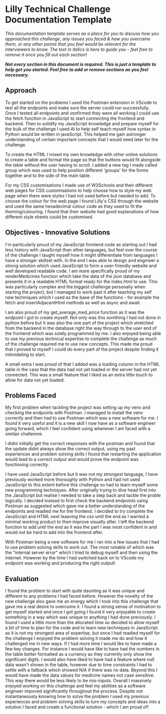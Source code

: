 # Lilly Technical Challenge Documentation Template

*This documentation template serves as a place for you to discuss how you approached this challenge, any issues you faced & how you overcame them, or any other points that you feel would be relevant for the interviewers to know. The text in italics is here to guide you - feel free to remove it once you fill out each section!*

***Not every section in this document is required. This is just a template to help get you started. Feel free to add or remove sections as you feel necessary.***

## Approach
To get started on the problems I used the Postman extension in VScode to test all the endpoints and make sure the server could run successfully. Once I tested all endpoints and vonfirmed they were all working I could use the fetch function in JavaScript to start connecting the frontend and backend.
Then to solidify my JavaScript knowledge and prepare myself for the bulk of the challenge I used AI to help self teach myself how syntax in Python would be written in javaScript. This helped me gain astronger understanding of certain important concepts that I would need later for the challenge.

To create the HTML I mixed my own knowledge with other online solutions to create a table and format the page so that the buttons would fit alongside the table without the user having to scroll. I added a new tag I made called group which was used to help position different 'groups' for the forms together and to the side of the main table.

For my CSS customisations I made use of W3Schools and their different web pages for CSS customisations to help choose how to style my web page when there were styles I had not used before but needed to add. To choose the colour for the web page I found Lilly's CSS through the website and used the same hexadecimal colour code as they used to fit the theming/colouring. I found that their website had good explanations of how different style sheets could be customised.

## Objectives - Innovative Solutions
I'm particularly proud of my JavaScript frontend code as starting out I had less history with JavaScript than other languages, but feel over the course of the challenge I taught myself how it might differentiate from languages I have a stronger skillset with. In the end I was able to design and engineer a strong solution which used JavaScript to form a user-friendly website and well developed readable code.
I am more specifically proud of my renderMedicines function which take the data of the json database and presents it in a readable HTML format ready for the index.html to use. This was particularly complex and the biggest challenge personally when starting the project, but I managed to work past it after teaching my self new techniques which I used as the base of the functions - for example the fetch and insertAdjacentHtml methods as well as async and await.

I am also proud of my get_average_med_price function as it was the endpoint I got to create myself. Not only was this somthing I had not done in python before but it was also the one part of the project which stretched from the backend in the database right the way through to the user end of the frontend which was solely programmed by me. I also enjoyed being able to use my previous technical expertise to complete the challenge as much of the challenge required me to use new concepts. This made me proud that I proved to myself I could do every part of the project despite finding it intimidating to start.

A small extra I was proud of that I added was a loading column in the HTML table in the case that the data had not yet loaded or the server had not yet connected. This was a small feature that I liked as an extra little touch to allow for data not yet loaded.

## Problems Faced
My first problem when tackling the project was setting up my venv and checking the endpoints with Postman. I managed to install the venv correctly and then had to use Postman which was a new software for me. I found it very useful and it is a new skill I now have as a software engineer going forward, which I feel confident using whenever I am faced with a similair challemne.

I didnt initially get the correct responses with the postman and found that the update didnt always show the correct output, using my past experiences and problem solving skills I found that restarting the application would lead to a correct output and would prove the endpoint was functioning correctly. 

I have used JavaScript before but it was not my strongest language, I have previously worked more thoroughly with Python and had not used JavaScript to this extent before this challenge so had to learn myself some new programming techniques. After originally trying to dive head first into the JavaScript but realise I needed to take a step back and tackle the proble logically. I decided instead to first check the backend endpoints using Postman as suggested which gave me a better understanding of the endpoints and readied me for the frontend. I decided to try complete the JavaScript and HTML next leaaving the css until the end as I wanted a minimal working product to then improve visually after. I left the backend function to add until the end as it was the part I was most confident in and would not be hard to add into the frontend after.

With Postman being a new software for me i ran into a few issues that I had to use problem solving skills to work out. The most notable of which was the "internal server error" which I tried to debug myself and then using the internet. However by the time I had switched back on to VScode my endpoint was working and producing the right output!

## Evaluation
I found the problem to start with quite daunting as it was unique and different to any problems I had faced before. However the novelty of the new challenge also gave me an energy which I took into this challenge that gave me a real desire to overcome it. I found a strong sense of motivation to get myself started and once I got going I found it very enjoyable to create something in a way which was unique to anything I had done previously. 
I found I used a little more than the allocated time so decided to allow myself a bit of time to plan for the code and to learn new techniques in JavaScript as it is not my strongest area of expertise, but once I had readied myself for the challenge I enjoyed the problem solving it made me do and how it challenged me in new ways.
If I had more time I would like to have made a few key changes. For instance I would have like to have had the numbers in the table better formatted as a currency as they currently only show the significant digits. I would also have liked to have had a feature where null data wasn't shown in the table, however due to time constraints I had to settle with a fallback which showed N/A if there was no data. Beyond this I would have made the data values for medicine names not case sensitive. This way there would be less likely to be mis-inputs.
Overall I massively enjoyed working on this challenge and feel my abilities as a software engineer impoved significantly throughout the process. Despite not instantaneously knowing how to solve the problem I used my previous experiences and problem solving skills to turn my concepts and ideas into a solution I faced and create a functional solution - which I am proud of!
